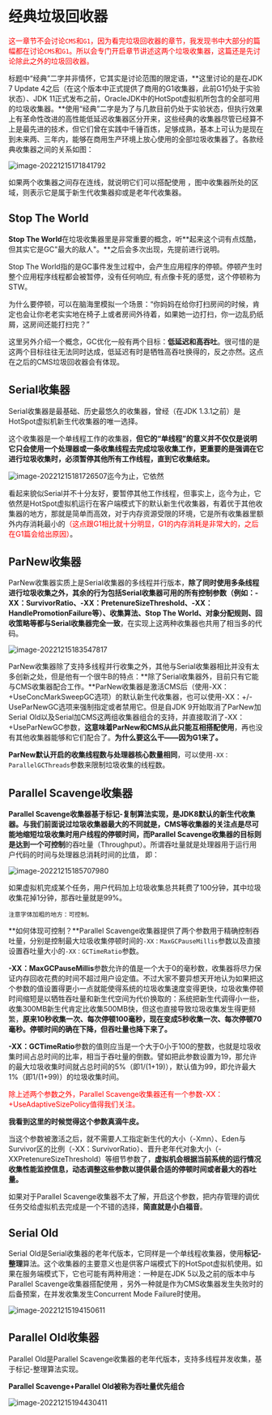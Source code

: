 # 经典垃圾回收器

<font color=red>这一章节不会讨论`CMS`和`G1`，因为看完垃圾回收器的章节，我发现书中大部分的篇幅都在讨论`CMS`和`G1`。所以会专门开启章节讲述这两个垃圾收集器，这篇还是先讨论除此之外的垃圾回收器。</font>

标题中“经典”二字并非情怀，它其实是讨论范围的限定语，**这里讨论的是在JDK 7 Update 4之后（在这个版本中正式提供了商用的G1收集器，此前G1仍处于实验状态）、JDK 11正式发布之前，OracleJDK中的HotSpot虚拟机所包含的全部可用的垃圾收集器。**使用“经典”二字是为了与几款目前仍处于实验状态，但执行效果上有革命性改进的高性能低延迟收集器区分开来，这些经典的收集器尽管已经算不上是最先进的技术，但它们曾在实践中千锤百炼，足够成熟，基本上可认为是现在到未来两、三年内，能够在商用生产环境上放心使用的全部垃圾收集器了。各款经典收集器之间的关系如图：

![image-20221215171841792](https://raw.githubusercontent.com/ZhengShuHai/PicGo-MarkDown/master/img/jvm/202212181150895.png)



如果两个收集器之间存在连线，就说明它们可以搭配使用 ，图中收集器所处的区域，则表示它是属于新生代收集器抑或是老年代收集器。

## Stop The World

**Stop The World**在垃圾收集器里是非常重要的概念，听**起来这个词有点炫酷，但其实它是GC"最大的敌人"。**之后会多次出现，先提前进行说明。

Stop The World指的是GC事件发生过程中，会产生应用程序的停顿。停顿产生时整个应用程序线程都会被暂停，没有任何响应, 有点像卡死的感觉，这个停顿称为STW。

为什么要停顿，可以在脑海里模拟一个场景：“你妈妈在给你打扫房间的时候，肯定也会让你老老实实地在椅子上或者房间外待着，如果她一边打扫，你一边乱扔纸屑，这房间还能打扫完？”

这里另外介绍一个概念，GC优化一般有两个目标：**低延迟和高吞吐**。很可惜的是这两个目标往往无法同时达成，低延迟有时是牺牲高吞吐换得的，反之亦然。这点在之后的CMS垃圾回收器会有体现。

## Serial收集器

Serial收集器是最基础、历史最悠久的收集器，曾经（在JDK 1.3.1之前）是HotSpot虚拟机新生代收集器的唯一选择。

这个收集器是一个单线程工作的收集器，**但它的“单线程”的意义并不仅仅是说明它只会使用一个处理器或一条收集线程去完成垃圾收集工作，更重要的是强调在它进行垃圾收集时，必须暂停其他所有工作线程，直到它收集结束。**

![image-20221215181726507](https://raw.githubusercontent.com/ZhengShuHai/PicGo-MarkDown/master/img/jvm/202212181150206.png)迄今为止，它依然

看起来貌似Serial并不十分友好，要暂停其他工作线程，但事实上，迄今为止，它依然是HotSpot虚拟机运行在客户端模式下的默认新生代收集器，有着优于其他收集器的地方，那就是简单而高效，对于内存资源受限的环境，它是所有收集器里额外内存消耗最小的<font color=red>（这点跟G1相比就十分明显，G1的内存消耗是非常大的，之后在G1篇会给出原因）</font>。

## ParNew收集器

ParNew收集器实质上是Serial收集器的多线程并行版本，**除了同时使用多条线程进行垃圾收集之外，其余的行为包括Serial收集器可用的所有控制参数（例如：-XX：SurvivorRatio、-XX：PretenureSizeThreshold、-XX：HandlePromotionFailure等）、收集算法、Stop The World、对象分配规则、回收策略等都与Serial收集器完全一致**，在实现上这两种收集器也共用了相当多的代码。

![image-20221215183547817](https://raw.githubusercontent.com/ZhengShuHai/PicGo-MarkDown/master/img/jvm/202212181150887.png)



ParNew收集器除了支持多线程并行收集之外，其他与Serial收集器相比并没有太多创新之处，但是他有一个很牛B的特点：**除了Serial收集器外，目前只有它能与CMS收集器配合工作。**ParNew收集器是激活CMS后（使用-XX：+UseConcMarkSweepGC选项）的默认新生代收集器，也可以使用-XX：+/-UseParNewGC选项来强制指定或者禁用它。但是自JDK 9开始取消了ParNew加Serial Old以及Serial加CMS这两组收集器组合的支持，并直接取消了-XX：+UseParNewGC参数，**这意味着ParNew和CMS从此只能互相搭配使用**，再也没有其他收集器能够和它们配合了。**为什么要这么干——因为G1来了。**

**ParNew默认开启的收集线程数与处理器核心数量相同**，可以使用`-XX：ParallelGCThreads`参数来限制垃圾收集的线程数。

## Parallel Scavenge收集器

**Parallel Scavenge收集器基于标记-复制算法实现，是JDK8默认的新生代收集器。**与我们前面说过垃圾收集器最大的不同就是，CMS等收集器的关注点是尽可能地缩短垃圾收集时用户线程的停顿时间，而Parallel Scavenge收集器的目标则是达到一个**可控制**的吞吐量（Throughput）。所谓吞吐量就是处理器用于运行用户代码的时间与处理器总消耗时间的比值， 即：

![image-20221215185707980](https://raw.githubusercontent.com/ZhengShuHai/PicGo-MarkDown/master/img/jvm/202212181150051.png)

如果虚拟机完成某个任务，用户代码加上垃圾收集总共耗费了100分钟，其中垃圾收集花掉1分钟，那吞吐量就是99%。

`注意字体加粗的地方：可控制。`

**如何体现可控制？**Parallel Scavenge收集器提供了两个参数用于精确控制吞吐量，分别是控制最大垃圾收集停顿时间的`-XX：MaxGCPauseMillis`参数以及直接设置吞吐量大小的`-XX：GCTimeRatio`参数。

**-XX：MaxGCPauseMillis**参数允许的值是一个大于0的毫秒数，收集器将尽力保证内存回收花费的时间不超过用户设定值。不过大家不要异想天开地认为如果把这个参数的值设置得更小一点就能使得系统的垃圾收集速度变得更快，垃圾收集停顿时间缩短是以牺牲吞吐量和新生代空间为代价换取的：系统把新生代调得小一些，收集300MB新生代肯定比收集500MB快，但这也直接导致垃圾收集发生得更频繁，**原来10秒收集一次、每次停顿100毫秒，现在变成5秒收集一次、每次停顿70毫秒。停顿时间的确在下降，但吞吐量也降下来了。**

**-XX：GCTimeRatio**参数的值则应当是一个大于0小于100的整数，也就是垃圾收集时间占总时间的比率，相当于吞吐量的倒数。譬如把此参数设置为19，那允许的最大垃圾收集时间就占总时间的5%（即1/(1+19)），默认值为99，即允许最大1%（即1/(1+99)）的垃圾收集时间。

<font color=red>除上述两个参数之外，Parallel Scavenge收集器还有一个参数-XX：+UseAdaptiveSizePolicy值得我们关注。</font>

**我看到这里的时候觉得这个参数真滴牛皮。**

当这个参数被激活之后，就不需要人工指定新生代的大小（-Xmn）、Eden与Survivor区的比例（-XX：SurvivorRatio）、晋升老年代对象大小（-XXPretenureSizeThreshold）等细节参数了，**虚拟机会根据当前系统的运行情况收集性能监控信息，动态调整这些参数以提供最合适的停顿时间或者最大的吞吐量。**

如果对于Parallel Scavenge收集器不太了解，开启这个参数，把内存管理的调优任务交给虚拟机去完成是一个不错的选择，**简直就是小白福音**。

## Serial Old

Serial Old是Serial收集器的老年代版本，它同样是一个单线程收集器，使用**标记-整理**算法。这个收集器的主要意义也是供客户端模式下的HotSpot虚拟机使用。如果在服务端模式下，它也可能有两种用途：一种是在JDK 5以及之前的版本中与Parallel Scavenge收集器搭配使用 ，另外一种就是作为CMS收集器发生失败时的后备预案，在并发收集发生Concurrent Mode Failure时使用。

![image-20221215194150611](https://raw.githubusercontent.com/ZhengShuHai/PicGo-MarkDown/master/img/jvm/202212181150305.png)

## Parallel Old收集器

Parallel Old是Parallel Scavenge收集器的老年代版本，支持多线程并发收集，基于标记-整理算法实现。

**Parallel Scavenge+Parallel Old被称为吞吐量优先组合**

![image-20221215194430411](https://raw.githubusercontent.com/ZhengShuHai/PicGo-MarkDown/master/img/jvm/202212181150000.png)
